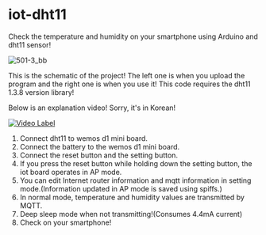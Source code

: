 # iot-dht11
Check the temperature and humidity on your smartphone using Arduino and dht11 sensor!

![501-3_bb](https://user-images.githubusercontent.com/106683637/175526014-8eba2bde-ac42-4c40-9297-b6ece700379a.jpg)

This is the schematic of the project! The left one is when you upload the program and the right one is when you use it!
This code requires the dht11 1.3.8 version library!

Below is an explanation video! Sorry, it's in Korean!

[![Video Label](http://img.youtube.com/vi/ymv_vlTrJJE/0.jpg)](https://youtu.be/ymv_vlTrJJE)

1. Connect dht11 to wemos d1 mini board.
2. Connect the battery to the wemos d1 mini board.
3. Connect the reset button and the setting button.
4. If you press the reset button while holding down the setting button, the iot board operates in AP mode.
5. You can edit Internet router information and mqtt information in setting mode.(Information updated in AP mode is saved using spiffs.)
6. In normal mode, temperature and humidity values are transmitted by MQTT.
7. Deep sleep mode when not transmitting!(Consumes 4.4mA current)
8. Check on your smartphone!
